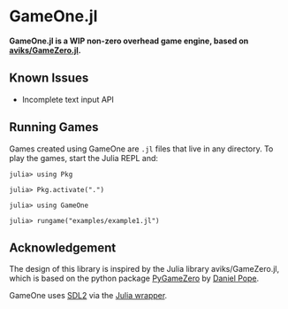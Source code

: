 # GameOne.jl

__GameOne.jl is a WIP non-zero overhead game engine, based on [aviks/GameZero.jl](https://github.com/aviks/GameZero.jl).__

## Known Issues
- Incomplete text input API

## Running Games

Games created using GameOne are `.jl` files that live in any directory.
To play the games, start the Julia REPL and:

```
julia> using Pkg

julia> Pkg.activate(".")

julia> using GameOne

julia> rungame("examples/example1.jl")
```

## Acknowledgement
The design of this library is inspired by the Julia library aviks/GameZero.jl, which is based on the python package [PyGameZero](https://pygame-zero.readthedocs.io) by [Daniel Pope](https://github.com/lordmauve).

GameOne uses [SDL2](https://www.libsdl.org/) via the [Julia wrapper](https://github.com/jonathanBieler/SimpleDirectMediaLayer.jl).
